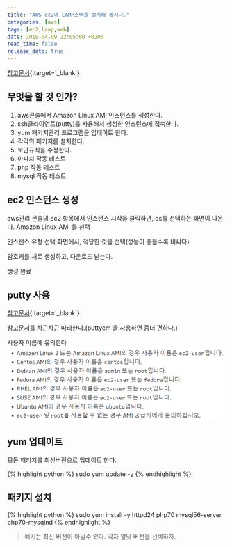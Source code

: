 ```yaml
---
title: "AWS ec2에 LAMP스택을 설치해 봅시다."
categories: [aws]
tags: [ec2,lamp,web]
date: 2019-04-09 22:05:00 +0200
read_time: false
release_date: true
---
```

[참고문서](https://docs.aws.amazon.com/ko_kr/AWSEC2/latest/UserGuide/install-LAMP.html){:target='_blank'}

## 무엇을 할 것 인가?
1. aws콘솔에서 Amazon Linux AMI 인스턴스를 생성한다.
2. ssh클라이언트(putty)를 사용해서 생성한 인스턴스에 접속한다.
3. yum 패키지관리 프로그램을 업데이트 한다.
4. 각각의 패키지를 설치한다.
5. 보안규칙을 수정한다.
6. 아파치 작동 테스트
7. php 작동 테스트
8. mysql 작동 테스트

## ec2 인스턴스 생성
aws관리 콘솔의 ec2 항목에서 인스턴스 시작을 클릭하면, os를 선택하는 화면이 나온다. Amazon Linux AMI 를 선택

인스턴스 유형 선택 화면에서, 적당한 것을 선택(성능이 좋을수록 비싸다)

암호키를 새로 생성하고, 다운로드 받는다.

생성 완료

## putty 사용
[참고문서](https://docs.aws.amazon.com/ko_kr/AWSEC2/latest/UserGuide/putty.html){:target='_blank'}

참고문서를 차근차근 따라한다.(puttycm 을 사용하면 좀더 편하다.)

사용자 이름에 유의한다
![사용자이름](/assets/images/aws-ec2-username.PNG)

## yum 업데이트
모든 패키지를 최신버전으로 업데이트 한다.

{% highlight python %}
sudo yum update -y
{% endhighlight %}

## 패키지 설치
{% highlight python %}
sudo yum install -y httpd24 php70 mysql56-server php70-mysqlnd
{% endhighlight %}

>예시는 최신 버전이 아닐수 있다. 각자 알맞  버전을 선택하자.    
